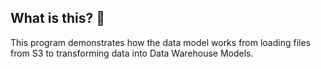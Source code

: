 ## What is this?  🤔 
This program demonstrates how the data model works from loading files from S3 to transforming data into Data Warehouse Models.
